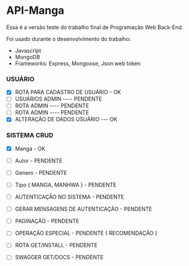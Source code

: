 # API-Manga

Essa é a versão teste do trabalho final de Programação Web Back-End.

Foi usado durante o desenvolvimento do trabalho:

- Javascript
- MongoDB
- Frameworks: Express, Mongoose, Json web token

### USUÁRIO
- [x] ROTA PARA CADASTRO DE USUÁRIO - OK
- [ ] USUÁRIOS ADMIN ---- PENDENTE
- [ ] ROTA ADMIN ---- PENDENTE
- [ ] ROTA ADMIN ---- PENDENTE
- [x] ALTERAÇÃO DE DADOS USUÁRIO --- OK

### SISTEMA CRUD 
- [x] Manga - OK
- [ ] Autor - PENDENTE
- [ ] Genero - PENDENTE
- [ ] Tipo { MANGA, MANHWA } - PENDENTE
- [ ] AUTENTICAÇÃO NO SISTEMA - PENDENTE
- [ ] GERAR MENSAGENS DE AUTENTICAÇÃO - PENDENTE 
- [ ] PAGINAÇÃO - PENDENTE 
- [ ] OPERAÇÃO ESPECIAL - PENDENTE { RECOMENDAÇÃO }
- [ ] ROTA GET/INSTALL - PENDENTE
- [ ] SWAGGER GET/DOCS - PENDENTE

